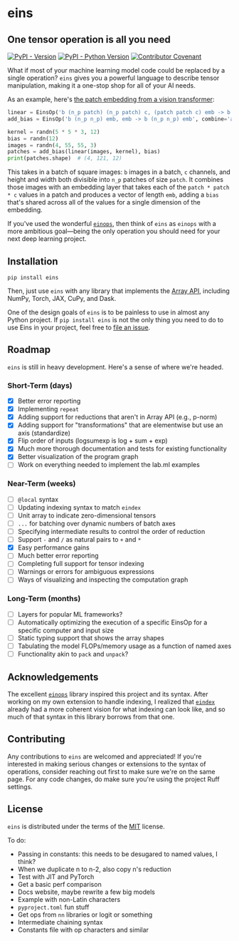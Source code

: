 # eins

## One tensor operation is all you need

[![PyPI - Version](https://img.shields.io/pypi/v/eins.svg)](https://pypi.org/project/eins)
[![PyPI - Python Version](https://img.shields.io/pypi/pyversions/eins.svg)](https://pypi.org/project/eins)
[![Contributor Covenant](https://img.shields.io/badge/Contributor%20Covenant-2.1-4baaaa.svg)](code_of_conduct.md)

What if most of your machine learning model code could be replaced by a single
operation? `eins` gives you a powerful language to describe tensor manipulation,
making it a one-stop shop for all of your AI needs.

As an example, here's
[the patch embedding from a vision transformer](https://nn.labml.ai/transformers/vit/index.html#PatchEmbeddings):

```python
linear = EinsOp('b (n_p patch) (n_p patch) c, (patch patch c) emb -> b (n_p n_p) emb')
add_bias = EinsOp('b (n_p n_p) emb, emb -> b (n_p n_p) emb', combine='add')

kernel = randn(5 * 5 * 3, 12)
bias = randn(12)
images = randn(4, 55, 55, 3)
patches = add_bias(linear(images, kernel), bias)
print(patches.shape)  # (4, 121, 12)
```

This takes in a batch of square images: `b` images in a batch, `c` channels, and
height and width both divisible into `n_p` patches of size `patch`. It combines
those images with an embedding layer that takes each of the `patch * patch * c`
values in a patch and produces a vector of length `emb`, adding a `bias` that's
shared across all of the values for a single dimension of the embedding.

If you've used the wonderful [`einops`](https://github.com/arogozhnikov/einops),
then think of `eins` as `einops` with a more ambitious goal—being the only
operation you should need for your next deep learning project.

## Installation

```console
pip install eins
```

Then, just use `eins` with any library that implements the
[Array API](https://data-apis.org/array-api/latest/index.html#), including
NumPy, Torch, JAX, CuPy, and Dask.

One of the design goals of `eins` is to be painless to use in almost any Python
project. If `pip install eins` is not the only thing you need to do to use Eins
in your project, feel free to
[file an issue](https://github.com/nicholas-miklaucic/eins/issues/new).

## Roadmap

`eins` is still in heavy development. Here's a sense of where we're headed.

### Short-Term (days)

- [x] Better error reporting
- [x] Implementing `repeat`
- [x] Adding support for reductions that aren't in Array API (e.g., p-norm)
- [x] Adding support for "transformations" that are elementwise but use an axis
      (standardize)
- [x] Flip order of inputs (logsumexp is log + sum + exp)
- [x] Much more thorough documentation and tests for existing functionality
- [x] Better visualization of the program graph
- [ ] Work on everything needed to implement the lab.ml examples

### Near-Term (weeks)

- [ ] `@local` syntax
- [ ] Updating indexing syntax to match `eindex`
- [ ] Unit array to indicate zero-dimensional tensors
- [ ] `...` for batching over dynamic numbers of batch axes
- [ ] Specifying intermediate results to control the order of reduction
- [ ] Support `-` and `/` as natural pairs to `+` and `*`
- [x] Easy performance gains
- [ ] Much better error reporting
- [ ] Completing full support for tensor indexing
- [ ] Warnings or errors for ambiguous expressions
- [ ] Ways of visualizing and inspecting the computation graph

### Long-Term (months)

- [ ] Layers for popular ML frameworks?
- [ ] Automatically optimizing the execution of a specific EinsOp for a specific
      computer and input size
- [ ] Static typing support that shows the array shapes
- [ ] Tabulating the model FLOPs/memory usage as a function of named axes
- [ ] Functionality akin to `pack` and `unpack`?

## Acknowledgements

The excellent [`einops`](https://github.com/arogozhnikov/einops) library
inspired this project and its syntax. After working on my own extension to
handle indexing, I realized that
[`eindex`](https://github.com/arogozhnikov/eindex) already had a more coherent
vision for what indexing can look like, and so much of that syntax in this
library borrows from that one.

## Contributing

Any contributions to `eins` are welcomed and appreciated! If you're interested
in making serious changes or extensions to the syntax of operations, consider
reaching out first to make sure we're on the same page. For any code changes, do
make sure you're using the project Ruff settings.

## License

`eins` is distributed under the terms of the
[MIT](https://spdx.org/licenses/MIT.html) license.

To do:

- Passing in constants: this needs to be desugared to named values, I think?
- When we duplicate n to n-2, also copy n's reduction
- Test with JIT and PyTorch
- Get a basic perf comparison
- Docs website, maybe rewrite a few big models
- Example with non-Latin characters
- `pyproject.toml` fun stuff
- Get ops from `nn` libraries or logit or something
- Intermediate chaining syntax
- Constants file with op characters and similar
